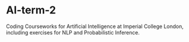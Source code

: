 # AI-term-2
Coding Courseworks for Artificial Intelligence at Imperial College London, including exercises for NLP and Probabilistic Inference. 
